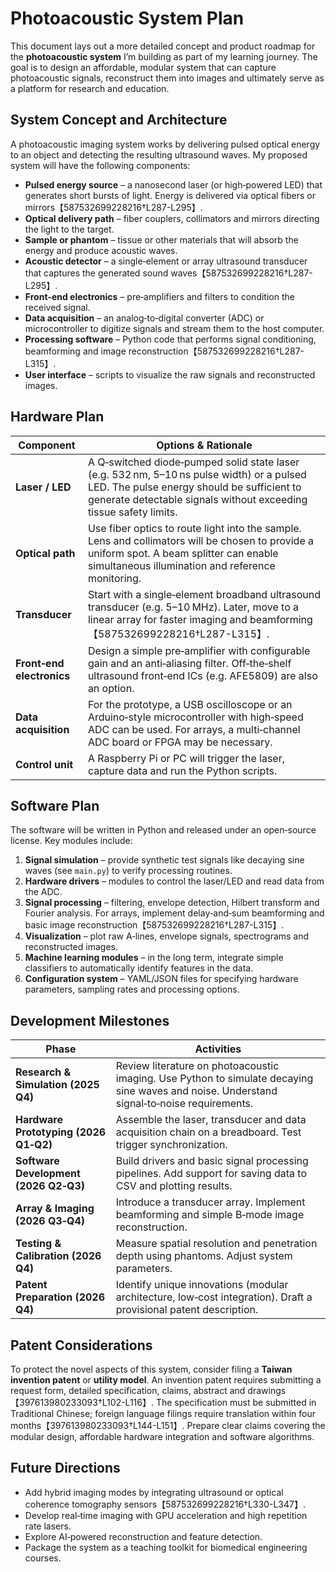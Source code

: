 # Photoacoustic System Plan

This document lays out a more detailed concept and product roadmap for the **photoacoustic system** I’m building as part of my learning journey.  The goal is to design an affordable, modular system that can capture photoacoustic signals, reconstruct them into images and ultimately serve as a platform for research and education.

## System Concept and Architecture

A photoacoustic imaging system works by delivering pulsed optical energy to an object and detecting the resulting ultrasound waves.  My proposed system will have the following components:

* **Pulsed energy source** – a nanosecond laser (or high‑powered LED) that generates short bursts of light.  Energy is delivered via optical fibers or mirrors【587532699228216†L287-L295】.
* **Optical delivery path** – fiber couplers, collimators and mirrors directing the light to the target.
* **Sample or phantom** – tissue or other materials that will absorb the energy and produce acoustic waves.
* **Acoustic detector** – a single‑element or array ultrasound transducer that captures the generated sound waves【587532699228216†L287-L295】.
* **Front‑end electronics** – pre‑amplifiers and filters to condition the received signal.
* **Data acquisition** – an analog‑to‑digital converter (ADC) or microcontroller to digitize signals and stream them to the host computer.
* **Processing software** – Python code that performs signal conditioning, beamforming and image reconstruction【587532699228216†L287-L315】.
* **User interface** – scripts to visualize the raw signals and reconstructed images.

## Hardware Plan

| Component | Options & Rationale |
|----------|--------------------|
| **Laser / LED** | A Q‑switched diode‑pumped solid state laser (e.g. 532 nm, 5–10 ns pulse width) or a pulsed LED.  The pulse energy should be sufficient to generate detectable signals without exceeding tissue safety limits. |
| **Optical path** | Use fiber optics to route light into the sample.  Lens and collimators will be chosen to provide a uniform spot.  A beam splitter can enable simultaneous illumination and reference monitoring. |
| **Transducer** | Start with a single‑element broadband ultrasound transducer (e.g. 5–10 MHz).  Later, move to a linear array for faster imaging and beamforming【587532699228216†L287-L315】. |
| **Front‑end electronics** | Design a simple pre‑amplifier with configurable gain and an anti‑aliasing filter.  Off‑the‑shelf ultrasound front‑end ICs (e.g. AFE5809) are also an option. |
| **Data acquisition** | For the prototype, a USB oscilloscope or an Arduino‑style microcontroller with high‑speed ADC can be used.  For arrays, a multi‑channel ADC board or FPGA may be necessary. |
| **Control unit** | A Raspberry Pi or PC will trigger the laser, capture data and run the Python scripts. |

## Software Plan

The software will be written in Python and released under an open‑source license.  Key modules include:

1. **Signal simulation** – provide synthetic test signals like decaying sine waves (see `main.py`) to verify processing routines.
2. **Hardware drivers** – modules to control the laser/LED and read data from the ADC.
3. **Signal processing** – filtering, envelope detection, Hilbert transform and Fourier analysis.  For arrays, implement delay‑and‑sum beamforming and basic image reconstruction【587532699228216†L287-L315】.
4. **Visualization** – plot raw A‑lines, envelope signals, spectrograms and reconstructed images.
5. **Machine learning modules** – in the long term, integrate simple classifiers to automatically identify features in the data.
6. **Configuration system** – YAML/JSON files for specifying hardware parameters, sampling rates and processing options.

## Development Milestones

| Phase | Activities |
|------|-----------|
| **Research & Simulation (2025 Q4)** | Review literature on photoacoustic imaging.  Use Python to simulate decaying sine waves and noise.  Understand signal‑to‑noise requirements. |
| **Hardware Prototyping (2026 Q1‑Q2)** | Assemble the laser, transducer and data acquisition chain on a breadboard.  Test trigger synchronization. |
| **Software Development (2026 Q2‑Q3)** | Build drivers and basic signal processing pipelines.  Add support for saving data to CSV and plotting results. |
| **Array & Imaging (2026 Q3‑Q4)** | Introduce a transducer array.  Implement beamforming and simple B‑mode image reconstruction. |
| **Testing & Calibration (2026 Q4)** | Measure spatial resolution and penetration depth using phantoms.  Adjust system parameters. |
| **Patent Preparation (2026 Q4)** | Identify unique innovations (modular architecture, low‑cost integration).  Draft a provisional patent description. |

## Patent Considerations

To protect the novel aspects of this system, consider filing a **Taiwan invention patent** or **utility model**.  An invention patent requires submitting a request form, detailed specification, claims, abstract and drawings【397613980233093†L102-L116】.  The specification must be submitted in Traditional Chinese; foreign language filings require translation within four months【397613980233093†L144-L151】.  Prepare clear claims covering the modular design, affordable hardware integration and software algorithms.

## Future Directions

* Add hybrid imaging modes by integrating ultrasound or optical coherence tomography sensors【587532699228216†L330-L347】.
* Develop real‑time imaging with GPU acceleration and high repetition rate lasers.
* Explore AI‑powered reconstruction and feature detection.
* Package the system as a teaching toolkit for biomedical engineering courses.
